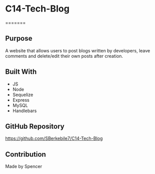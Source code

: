 # C14-Tech-Blog

=======

## Purpose
A website that allows users to post blogs written by developers, leave comments and delete/edit their own posts after creation.

## Built With
* JS
* Node
* Sequelize
* Express
* MySQL
* Handlebars

## GitHub Repository
https://github.com/SBerkebile7/C14-Tech-Blog

## Contribution
Made by Spencer
